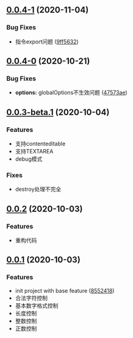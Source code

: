 ## [0.0.4-1](https://github.com/awamwang/vue-number-directive/compare/v0.0.4-0...v0.0.4-1) (2020-11-04)


### Bug Fixes

* 指令export问题 ([9ff5632](https://github.com/awamwang/vue-number-directive/commit/9ff563255a3293e59f03be399b05130f8436b7bb))



## [0.0.4-0](https://github.com/awamwang/vue-number-directive/compare/v0.0.3...v0.0.4-0) (2020-10-21)


### Bug Fixes

* **options:** globalOptions不生效问题 ([47573ae](https://github.com/awamwang/vue-number-directive/commit/47573ae45c6dc7d175a66525893ff5cc03d73c68))



## [0.0.3-beta.1](https://.com/awamwang/vue-number-directive/compare/v0.0.3...v0.0.3-beta.1) (2020-10-04)

### Features

* 支持contenteditable
* 支持TEXTAREA
* debug模式

### Fixes

* destroy处理不完全

## [0.0.2](https://github.com/awamwang/vue-number-directive/compare/v0.0.1...v0.0.2) (2020-10-03)

### Features

* 重构代码

## [0.0.1](https://github.com/awamwang/vue-number-directive/compare/85524187541cfc192fe82d68cdb21e0071ee021b...v0.0.1) (2020-10-03)


### Features

* init project with base feature ([8552418](https://github.com/awamwang/vue-number-directive/commit/85524187541cfc192fe82d68cdb21e0071ee021b))
* 合法字符控制
* 基本数字格式控制
* 长度控制
* 整数控制
* 正数控制


